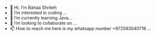 - 👋 Hi, I’m Bahaa Shriteh
- 👀 I’m interested in coding ...
- 🌱 I’m currently learning  Java...
- 💞️ I’m looking to collaborate on ...
- 📫 How to reach me here is my whatsapp number +972593040718 ...

<!---
Bobwolf1995/Bobwolf1995 is a ✨ special ✨ repository because its `README.md` (this file) appears on your GitHub profile.
You can click the Preview link to take a look at your changes.
--->

